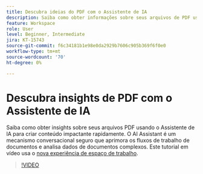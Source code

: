 ```yaml
---
title: Descubra ideias do PDF com o Assistente de IA
description: Saiba como obter informações sobre seus arquivos de PDF usando o Assistente de IA
feature: Workspace
role: User
level: Beginner, Intermediate
jira: KT-15743
source-git-commit: f6c34181b1e98e0da2929b7606c905b369f6f0e0
workflow-type: tm+mt
source-wordcount: '70'
ht-degree: 0%

---
```


# Descubra insights de PDF com o Assistente de IA

Saiba como obter insights sobre seus arquivos PDF usando o Assistente de IA para criar conteúdo impactante rapidamente. O AI Assistant é um mecanismo conversacional seguro que aprimora os fluxos de trabalho de documentos e analisa dados de documentos complexos. Este tutorial em vídeo usa o [nova experiência de espaço de trabalho](new-workspace.md).


>[!VIDEO](https://video.tv.adobe.com/v/3430512?quality=12&learn=on&hidetitle=true)